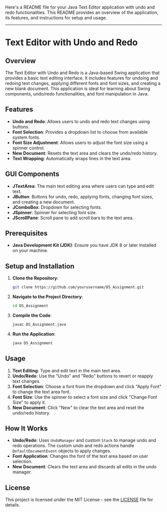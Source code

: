 Here's a README file for your Java Text Editor application with undo and redo functionalities. This README provides an overview of the application, its features, and instructions for setup and usage.

---

# Text Editor with Undo and Redo

## Overview

The Text Editor with Undo and Redo is a Java-based Swing application that provides a basic text editing interface. It includes features for undoing and redoing text changes, applying different fonts and font sizes, and creating a new blank document. This application is ideal for learning about Swing components, undo/redo functionalities, and font manipulation in Java.

## Features

- **Undo and Redo**: Allows users to undo and redo text changes using buttons.
- **Font Selection**: Provides a dropdown list to choose from available system fonts.
- **Font Size Adjustment**: Allows users to adjust the font size using a spinner control.
- **New Document**: Resets the text area and clears the undo/redo history.
- **Text Wrapping**: Automatically wraps lines in the text area.

## GUI Components

- **JTextArea**: The main text editing area where users can type and edit text.
- **JButton**: Buttons for undo, redo, applying fonts, changing font sizes, and creating a new document.
- **JComboBox**: Dropdown for selecting fonts.
- **JSpinner**: Spinner for selecting font size.
- **JScrollPane**: Scroll pane to add scroll bars to the text area.

## Prerequisites

- **Java Development Kit (JDK)**: Ensure you have JDK 8 or later installed on your machine.

## Setup and Installation

1. **Clone the Repository**:
   ```bash
   git clone https://github.com/yourusername/DS_Assignment.git
   ```

2. **Navigate to the Project Directory**:
   ```bash
   cd DS_Assignment
   ```

3. **Compile the Code**:
   ```bash
   javac DS_Assignment.java
   ```

4. **Run the Application**:
   ```bash
   java DS_Assignment
   ```

## Usage

1. **Text Editing**: Type and edit text in the main text area.
2. **Undo/Redo**: Use the "Undo" and "Redo" buttons to revert or reapply text changes.
3. **Font Selection**: Choose a font from the dropdown and click "Apply Font" to change the text area font.
4. **Font Size**: Use the spinner to select a font size and click "Change Font Size" to apply it.
5. **New Document**: Click "New" to clear the text area and reset the undo/redo history.

## How It Works

- **Undo/Redo**: Uses `UndoManager` and custom `Stack` to manage undo and redo operations. The custom undo and redo actions handle `DefaultDocumentEvent` objects to apply changes.
- **Font Application**: Changes the font of the text area based on user selection.
- **New Document**: Clears the text area and discards all edits in the undo manager.

## License

This project is licensed under the MIT License - see the [LICENSE](LICENSE) file for details.

